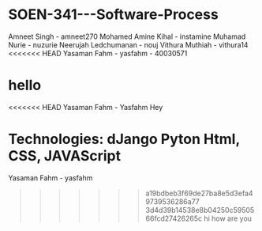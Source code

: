 # SOEN-341---Software-Process

Amneet Singh - amneet270 
Mohamed Amine Kihal - instamine
Muhamad Nurie - nuzurie
Neerujah Ledchumanan - nouj
Vithura Muthiah - vithura14
<<<<<<< HEAD
Yasaman Fahm  - yasfahm - 40030571

hello
=======
<<<<<<< HEAD
Yasaman Fahm  - Yasfahm
Hey

Technologies:
dJango 
Pyton 
Html, CSS, JAVAScript
=======
Yasaman Fahm  - yasfahm 
>>>>>>> a19bdbeb3f69de27ba8e5d3efa49739536286a77
>>>>>>> 3d4d39b14538e8b04250c5950566fcd27426265c
hi how are you


